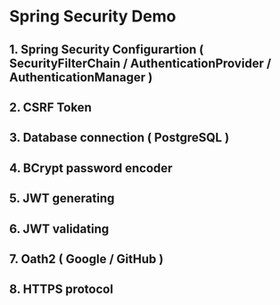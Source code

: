 # Spring Security Demo

## 1. Spring Security Configurartion ( SecurityFilterChain / AuthenticationProvider / AuthenticationManager ) 
## 2. CSRF Token
## 3. Database connection ( PostgreSQL )
## 4. BCrypt password encoder
## 5. JWT generating
## 6. JWT validating
## 7. Oath2 ( Google / GitHub )
## 8. HTTPS protocol
